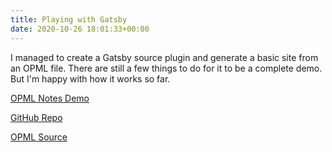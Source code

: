 ```yaml
---
title: Playing with Gatsby
date: 2020-10-26 18:01:33+00:00
---
```


I managed to create a Gatsby source plugin and generate a basic site from an OPML file. There are still a few things to do for it to be a complete demo. But I'm happy with how it works so far.

<a href="https://tender-albattani-16ff01.netlify.app/">OPML Notes Demo</a>

<a href="https://github.com/andrewshell/gatsby-demo-opmlnotes">GitHub Repo</a>

<a href="http://storage.shll.me:1229/users/andrewshell/electric/hello.opml">OPML Source</a>

